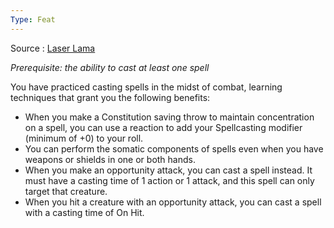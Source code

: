 ```yaml
---
Type: Feat
---
```

Source : [Laser Lama](https://drive.google.com/file/d/1g-TSL5H-5ZC7DbRiutDxRaMJG_VV0Boj/view)

*Prerequisite: the ability to cast at least one spell*

You have practiced casting spells in the midst of combat, learning techniques that grant you the following benefits:

- When you make a Constitution saving throw to maintain concentration on a spell, you can use a reaction to add your Spellcasting modifier (minimum of +0) to your roll.
- You can perform the somatic components of spells even when you have weapons or shields in one or both hands.
- When you make an opportunity attack, you can cast a spell instead. It must have a casting time of 1 action or 1 attack, and this spell can only target that creature.
- When you hit a creature with an opportunity attack, you can cast a spell with a casting time of On Hit.